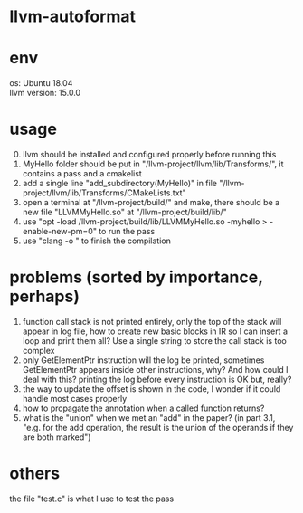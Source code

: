 # llvm-autoformat

# env
os: Ubuntu 18.04  
llvm version: 15.0.0

# usage
0. llvm should be installed and configured properly before running this  
1. MyHello folder should be put in "/llvm-project/llvm/lib/Transforms/", it contains a pass and a cmakelist  
2. add a single line "add_subdirectory(MyHello)" in file "/llvm-project/llvm/lib/Transforms/CMakeLists.txt"  
3. open a terminal at "/llvm-project/build/" and make, there should be a new file "LLVMMyHello.so" at "/llvm-project/build/lib/"  
4. use "opt -load <somewhere>/llvm-project/build/lib/LLVMMyHello.so -myhello <original llvm bitcode> > <output bitcode> -enable-new-pm=0" to run the pass  
5. use "clang <output bitcode> -o <output exe file>" to finish the compilation  
  
# problems (sorted by importance, perhaps)
1. function call stack is not printed entirely, only the top of the stack will appear in log file, how to create new basic blocks in IR so I can insert a loop and print them all? Use a single string to store the call stack is too complex  
2. only GetElementPtr instruction will the log be printed, sometimes GetElementPtr appears inside other instructions, why? And how could I deal with this? printing the log before every instruction is OK but, really?  
3. the way to update the offset is shown in the code, I wonder if it could handle most cases properly  
4. how to propagate the annotation when a called function returns?  
5. what is the "union" when we met an "add" in the paper? (in part 3.1, "e.g. for the add operation, the result is the union of the operands if they are both marked")
  
# others
the file "test.c" is what I use to test the pass
